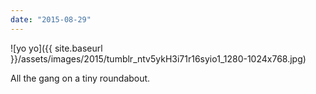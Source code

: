 ```yaml
---
date: "2015-08-29"
---
```


![yo yo]({{ site.baseurl }}/assets/images/2015/tumblr_ntv5ykH3i71r16syio1_1280-1024x768.jpg)

All the gang on a tiny roundabout.
